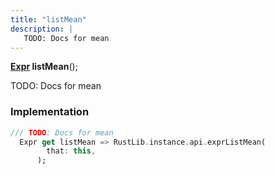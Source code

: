 ```yaml
---
title: "listMean"
description: |
   TODO: Docs for mean
---
```

<span class="dart-code"><strong>[Expr] listMean</strong>();</span>

 TODO: Docs for mean
### Implementation
```dart
/// TODO: Docs for mean
  Expr get listMean => RustLib.instance.api.exprListMean(
        that: this,
      );
```

[Expr]: /reference/classes/expr/